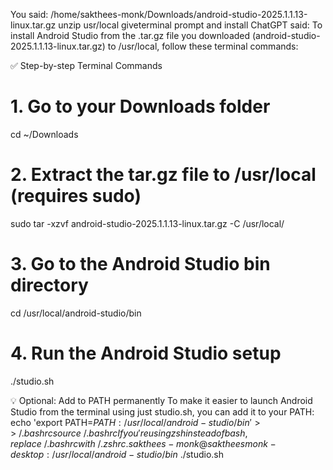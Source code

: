 You said:
/home/sakthees-monk/Downloads/android-studio-2025.1.1.13-linux.tar.gz unzip usr/local giveterminal prompt and install
ChatGPT said:
To install Android Studio from the .tar.gz file you downloaded (android-studio-2025.1.1.13-linux.tar.gz) to /usr/local, follow these terminal commands:

✅ Step-by-step Terminal Commands
# 1. Go to your Downloads folder
cd ~/Downloads

# 2. Extract the tar.gz file to /usr/local (requires sudo)
sudo tar -xzvf android-studio-2025.1.1.13-linux.tar.gz -C /usr/local/

# 3. Go to the Android Studio bin directory
cd /usr/local/android-studio/bin

# 4. Run the Android Studio setup
./studio.sh

💡 Optional: Add to PATH permanently
To make it easier to launch Android Studio from the terminal using just studio.sh, you can add it to your PATH:
echo 'export PATH=$PATH:/usr/local/android-studio/bin' >> ~/.bashrc
source ~/.bashrc
If you're using zsh instead of bash, replace ~/.bashrc with ~/.zshrc.
sakthees-monk@saktheesmonk-desktop:/usr/local/android-studio/bin$ ./studio.sh
